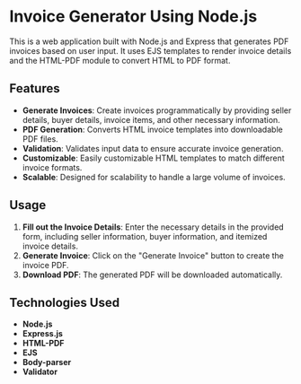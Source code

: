 # Invoice Generator Using Node.js

This is a web application built with Node.js and Express that generates PDF invoices based on user input. It uses EJS templates to render invoice details and the HTML-PDF module to convert HTML to PDF format.

## Features

- **Generate Invoices**: Create invoices programmatically by providing seller details, buyer details, invoice items, and other necessary information.
- **PDF Generation**: Converts HTML invoice templates into downloadable PDF files.
- **Validation**: Validates input data to ensure accurate invoice generation.
- **Customizable**: Easily customizable HTML templates to match different invoice formats.
- **Scalable**: Designed for scalability to handle a large volume of invoices.

## Usage

1. **Fill out the Invoice Details**: Enter the necessary details in the provided form, including seller information, buyer information, and itemized invoice details.
2. **Generate Invoice**: Click on the "Generate Invoice" button to create the invoice PDF.
3. **Download PDF**: The generated PDF will be downloaded automatically.

## Technologies Used

- **Node.js**
- **Express.js**
- **HTML-PDF**
- **EJS**
- **Body-parser**
- **Validator**
